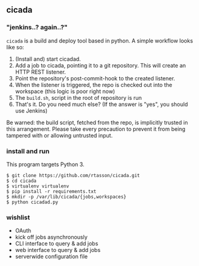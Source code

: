 cicada
------

### "jenkins..? again..?"

`cicada` is a build and deploy tool based in python. A simple workflow looks like so:

1. (Install and) start cicadad. 
2. Add a job to cicada, pointing it to a git repository. This will create an HTTP REST listener.
3. Point the repository's post-commit-hook to the created listener.
4. When the listener is triggered, the repo is checked out into the workspace (this logic is poor right now)
5. The `build.sh`, script in the root of repository is run
6. That's it. Do you need much else? (If the answer is "yes", you should use Jenkins)

Be warned: the build script, fetched from the repo, is implicitly trusted in this arrangement.
Please take every precaution to prevent it from being tampered with or allowing untrusted input.

### install and run
This program targets Python 3.

```
$ git clone https://github.com/rtasson/cicada.git
$ cd cicada
$ virtualenv virtualenv
$ pip install -r requirements.txt
$ mkdir -p /var/lib/cicada/{jobs,workspaces}
$ python cicadad.py
```

### wishlist
* OAuth
* kick off jobs asynchronously
* CLI interface to query & add jobs
* web interface to query & add jobs
* serverwide configuration file
